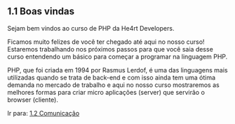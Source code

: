 ## 1.1 Boas vindas

Sejam bem vindos ao curso de PHP da He4rt Developers.

Ficamos muito felizes de você ter chegado até aqui no nosso curso! Estaremos trabalhando nos próximos passos
para que você saia desse curso entendendo um básico para começar a programar na linguagem PHP.

PHP, que foi criada em 1994 por Rasmus Lerdof, é uma das linguagens mais utilizadas quando se trata de back-end e com isso ainda tem uma ótima demanda no mercado de trabalho e aqui no nosso curso mostraremos as melhores formas para criar micro aplicações (server) que servirão o browser (cliente).

Ir para: [1.2 Comunicação](https://github.com/DanielHe4rt/php4noobs/blob/master/1-Introducao/2-Comunicacao.md)